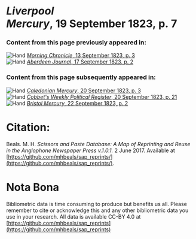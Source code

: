 # *Liverpool Mercury*, 19 September 1823, p. 7  
  
### Content from this page previously appeared in:  
![Hand](http://scissorsandpaste.net/wp-content/uploads/2017/06/smallhandpointer.png) [*Morning Chronicle*, 13 September 1823, p. 3](https://mhbeals.github.io/sap_html/Morning-Chronicle/Morning-Chronicle-13-September-1823-p-3)  
![Hand](http://scissorsandpaste.net/wp-content/uploads/2017/06/smallhandpointer.png) [*Aberdeen Journal*, 17 September 1823, p. 2](https://mhbeals.github.io/sap_html/Aberdeen-Journal/Aberdeen-Journal-17-September-1823-p-2)  
  
### Content from this page subsequently appeared in:  
![Hand](http://scissorsandpaste.net/wp-content/uploads/2017/06/smallhandpointer.png) [*Caledonian Mercury*, 20 September 1823, p. 3](https://mhbeals.github.io/sap_html/Caledonian-Mercury/Caledonian-Mercury-20-September-1823-p-3)  
![Hand](http://scissorsandpaste.net/wp-content/uploads/2017/06/smallhandpointer.png) [*Cobbet's Weekly Political Register*, 20 September 1823, p. 21](https://mhbeals.github.io/sap_html/Cobbet's-Weekly-Political-Register/Cobbet's-Weekly-Political-Register-20-September-1823-p-21)  
![Hand](http://scissorsandpaste.net/wp-content/uploads/2017/06/smallhandpointer.png) [*Bristol Mercury*, 22 September 1823, p. 2](https://mhbeals.github.io/sap_html/Bristol-Mercury/Bristol-Mercury-22-September-1823-p-2)  


# Citation: 

Beals. M. H. *Scissors and Paste Database: A Map of Reprinting and Reuse in the Anglophone Newspaper Press v.1.0.1.* 2 June 2017. Available at [https://github.com/mhbeals/sap_reprints/](https://github.com/mhbeals/sap_reprints/). 

# Nota Bona

Bibliometric data is time consuming to produce but benefits us all. Please remember to cite or acknowledge this and any other bibliometric data you use in your research. All data is available CC-BY 4.0 at [https://github.com/mhbeals/sap_reprints](https://github.com/mhbeals/sap_reprints)